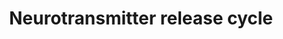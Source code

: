 ---
annotations:
- id: PW:0000059
  parent: signaling pathway
  type: Pathway Ontology
  value: signaling pathway pertinent to the brain and nervous system
- id: PW:0000003
  parent: signaling pathway
  type: Pathway Ontology
  value: signaling pathway
authors:
- Mkutmon
- Elisa
- Eweitz
- Egonw
citedin: ''
communities: []
description: 'Neurotransmitter is stored in the synaptic vesicle in the pre-synaptic
  terminal prior to its release in the synaptic cleft upon depolarization of the pre-synaptic
  membrane. The release of the neurotransmitter is a multi-step process that is controlled
  by electrical signals passing through the axons in form of action potential. Neurotransmitters
  include glutamate, acetylcholine, nor-epinephrine,  dopamine and seratonin. Each
  of the neurotransmitter cycle is independently described.Original Pathway at Reactome:
  http://www.reactome.org/PathwayBrowser/#DB=gk_current&FOCUS_SPECIES_ID=48887&FOCUS_PATHWAY_ID=112310'
last-edited: 2025-07-03
ndex: null
organisms:
- Bos taurus
redirect_from:
- /index.php/Pathway:WP3192
- /instance/WP3192
- /instance/WP3192_r139747
revision: r139747
schema-jsonld:
- '@context': https://schema.org/
  '@id': https://wikipathways.github.io/pathways/WP3192.html
  '@type': Dataset
  creator:
    '@type': Organization
    name: WikiPathways
  description: 'Neurotransmitter is stored in the synaptic vesicle in the pre-synaptic
    terminal prior to its release in the synaptic cleft upon depolarization of the
    pre-synaptic membrane. The release of the neurotransmitter is a multi-step process
    that is controlled by electrical signals passing through the axons in form of
    action potential. Neurotransmitters include glutamate, acetylcholine, nor-epinephrine,  dopamine
    and seratonin. Each of the neurotransmitter cycle is independently described.Original
    Pathway at Reactome: http://www.reactome.org/PathwayBrowser/#DB=gk_current&FOCUS_SPECIES_ID=48887&FOCUS_PATHWAY_ID=112310'
  keywords:
  - 3-Methoxy-4-hydroxyphenylglycol
  - 5HT
  - 5HT[clathrin-sculptedmonoamine transportvesicle lumen]
  - ADP
  - ATP
  - Ac-CoA
  - AcCho
  - CHAT
  - Cho
  - CoA-SH
  - DA
  - DA[clathrin-sculptedmonoamine transportvesicle lumen]
  - FAD [mitochondrialouter membrane]
  - Glu
  - Glu[clathrin-sculptedglutamate transportvesicle lumen]
  - H+
  - H₂O
  - H₂O₂
  - L-Gln
  - L-Glu
  - MAOA
  - NAd
  - NAd[clathrin-sculptedglutamate transportvesicle lumen]
  - NH3
  - NH4+
  - Na+
  - O-acetylcholine[clathrin-sculptedacetylcholinetransport vesiclelumen]
  - O₂
  - Pi
  - RAB3A
  - RIMS1
  - SLC17A7
  - SLC18A2
  - SLC18A3
  - SLC22A2
  - SLC38A2
  - SLC5A7
  - SNAP25
  - STX1A
  - SYT1
  - UNC13B
  - VAMP2
  license: CC0
  name: Neurotransmitter release cycle
seo: CreativeWork
title: Neurotransmitter release cycle
wpid: WP3192
---